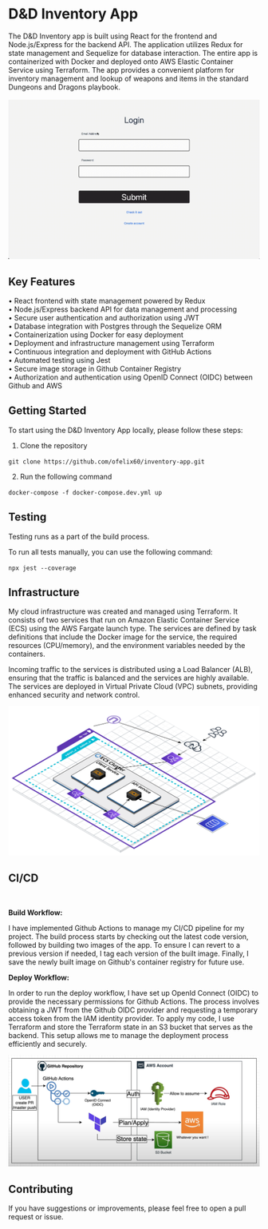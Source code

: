 # D&D Inventory App

The D&D Inventory app is built using React for the frontend and Node.js/Express for the backend API. The application utilizes Redux for state management and Sequelize for database interaction. The entire app is containerized with Docker and deployed onto AWS Elastic Container Service using Terraform. The app provides a convenient platform for inventory management and lookup of weapons and items in the standard Dungeons and Dragons playbook.
<br>
<br>
![](https://github.com/ofelix60/inventory-app/blob/main/demo.gif)

## **Key Features**

• React frontend with state management powered by Redux<br/>
• Node.js/Express backend API for data management and processing<br/>
• Secure user authentication and authorization using JWT<br/>
• Database integration with Postgres through the Sequelize ORM<br/>
• Containerization using Docker for easy deployment<br/>
• Deployment and infrastructure management using Terraform<br/>
• Continuous integration and deployment with GitHub Actions<br/>
• Automated testing using Jest<br/>
• Secure image storage in Github Container Registry<br/>
• Authorization and authentication using OpenID Connect (OIDC) between Github and AWS<br/>

## **Getting Started**

To start using the D&D Inventory App locally, please follow these steps:

1. Clone the repository

`git clone https://github.com/ofelix60/inventory-app.git`

2. Run the following command

`docker-compose -f docker-compose.dev.yml up`

## **Testing**

Testing runs as a part of the build process.

To run all tests manually, you can use the following command:

`npx jest --coverage`

## **Infrastructure**

My cloud infrastructure was created and managed using Terraform. It consists of two services that run on Amazon Elastic Container Service (ECS) using the AWS Fargate launch type. The services are defined by task definitions that include the Docker image for the service, the required resources (CPU/memory), and the environment variables needed by the containers.

Incoming traffic to the services is distributed using a Load Balancer (ALB), ensuring that the traffic is balanced and the services are highly available. The services are deployed in Virtual Private Cloud (VPC) subnets, providing enhanced security and network control.

![](https://github.com/ofelix60/inventory-app/blob/main/diagram.png)

## **CI/CD**

<br>

**Build Workflow:**

I have implemented Github Actions to manage my CI/CD pipeline for my project. The build process starts by checking out the latest code version, followed by building two images of the app. To ensure I can revert to a previous version if needed, I tag each version of the built image. Finally, I save the newly built image on Github's container registry for future use.

**Deploy Workflow:**

In order to run the deploy workflow, I have set up OpenId Connect (OIDC) to provide the necessary permissions for Github Actions. The process involves obtaining a JWT from the Github OIDC provider and requesting a temporary access token from the IAM identity provider. To apply my code, I use Terraform and store the Terraform state in an S3 bucket that serves as the backend. This setup allows me to manage the deployment process efficiently and securely.

![](https://github.com/ofelix60/inventory-app/blob/main/oidc.png)

## **Contributing**

If you have suggestions or improvements, please feel free to open a pull request or issue.
